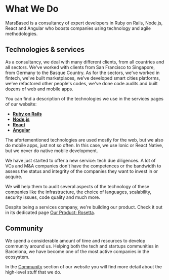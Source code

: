 # What We Do

MarsBased is a consultancy of expert developers in Ruby on Rails, Node.js, React and Angular who boosts companies using technology and agile methodologies.

## Technologies & services

As a consultancy, we deal with many different clients, from all countries and all sectors. We've worked with clients from San Francisco to Singapore, from Germany to the Basque Country. As for the sectors, we've worked in fintech, we've built marketplaces, we've developed smart cities platforms, we've refactored other people's codes, we've done code audits and built dozens of web and mobile apps.

You can find a description of the technologies we use in the services pages of our website:

* __[Ruby on Rails](https://marsbased.com/services/ruby-on-rails)__
*  __[Node.js](https://marsbased.com/services/node)__
*  __[React](https://marsbased.com/services/react)__
*  __[Angular](https://marsbased.com/services/Angular)__

The afortementioned technologies are used mostly for the web, but we also do mobile apps, just not so often. In this case, we use Ionic or React Native, but we never do native mobile development.

We have just started to offer a new service: tech due diligences. A lot of VCs and M&A companies don't have the competences or the bandwidth to assess the status and integrity of the companies they want to invest in or acquire.

We will help them to audit several aspects of the technology of these companies like the infrastructure, the choice of languages, scalability, security issues, code quality and much more.

Despite being a services company, we're building our product. Check it out in its dedicated page [Our Product: Rosetta](/sections/rosetta.md).

## Community

We spend a considerable amount of time and resources to develop community around us. Helping both the tech and startups communities in Barcelona, we have become one of the most active companies in the ecosystem.

In the [Community](https://marsbased.com/community) section of our website you will find more detail about the high-level stuff that we do.



